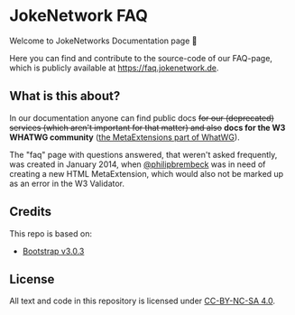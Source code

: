 # JokeNetwork FAQ

Welcome to JokeNetworks Documentation page 🥳

Here you can find and contribute to the source-code of our FAQ-page, which is publicly available at https://faq.jokenetwork.de.

## What is this about?

In our documentation anyone can find public docs ~~for our (deprecated) services (which aren't important for that matter) and also~~ **docs for the W3 WHATWG community** ([the MetaExtensions part of WhatWG](https://wiki.whatwg.org/wiki/MetaExtensions)).

The "faq" page with questions answered, that weren't asked frequently, was created in January 2014, when [@philipbrembeck](https://github.com/philipbrembeck) was in need of creating a new HTML MetaExtension, which would also not be marked up as an error in the W3 Validator.

## Credits 

This repo is based on:

 - [Bootstrap v3.0.3](https://getbootstrap.com)

## License

All text and code in this repository is licensed under [CC-BY-NC-SA 4.0](https://creativecommons.org/licenses/by-nc-sa/4.0/).
